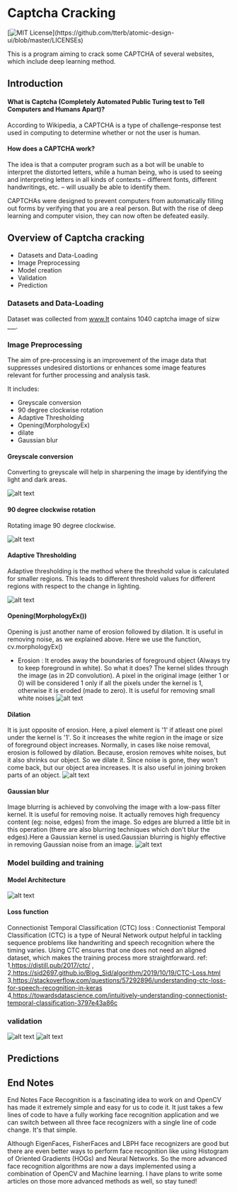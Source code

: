 
# Captcha Cracking

[![MIT License](https://img.shields.io/apm/l/atomic-design-ui.svg?)](https://github.com/tterb/atomic-design-ui/blob/master/LICENSEs)

This is a program aiming to crack some CAPTCHA of several websites, which include deep learning method.




## Introduction 

#### What is Captcha (Completely Automated Public Turing test to Tell Computers and Humans Apart)?

According to Wikipedia, a CAPTCHA is a type of challenge–response test used in computing to determine whether or not the user is human.


#### How does a CAPTCHA work?

The idea is that a computer program such as a bot will be unable to interpret the distorted letters, while a human being, who is used to seeing and interpreting letters in all kinds of contexts – different fonts, different handwritings, etc. – will usually be able to identify them.

CAPTCHAs were designed to prevent computers from automatically filling out forms by verifying that you are a real person. But with the rise of deep learning and computer vision, they can now often be defeated easily.


## Overview of Captcha cracking
- Datasets and Data-Loading
- Image Preprocessing
- Model creation
- Validation
- Prediction
### Datasets and Data-Loading

Dataset was collected from www.It contains 1040 captcha image of sizw ___.

### Image Preprocessing

The aim of pre-processing is an improvement of the image data that suppresses undesired distortions or enhances some image features relevant for further processing and analysis task.

It includes:
- Greyscale conversion
- 90 degree clockwise rotation
- Adaptive Thresholding
- Opening(MorphologyEx)
- dilate
- Gaussian blur


#### Greyscale conversion

Converting to greyscale will help in sharpening the image by identifying the light and dark areas.

![alt text](https://raw.githubusercontent.com/vivekalex61/insightsearch/master/test/overall_sentiments.png)

#### 90 degree clockwise rotation
Rotating image 90 degree clockwise.

![alt text](https://raw.githubusercontent.com/vivekalex61/insightsearch/master/test/overall_sentiments.png)

#### Adaptive Thresholding

Adaptive thresholding is the method where the threshold value is calculated for smaller regions. This leads to different threshold values for different regions with respect to the change in lighting. 

![alt text](https://raw.githubusercontent.com/vivekalex61/insightsearch/master/test/overall_sentiments.png)

#### Opening(MorphologyEx())

Opening is just another name of erosion followed by dilation. It is useful in removing noise, as we explained above. Here we use the function, cv.morphologyEx()
- Erosion : It erodes away the boundaries of foreground object (Always try to keep foreground in white). So what it does? The kernel slides through the image (as in 2D convolution). A pixel in the original image (either 1 or 0) will be considered 1 only if all the pixels under the kernel is 1, otherwise it is eroded (made to zero). It is useful for removing small white noises 
![alt text](https://raw.githubusercontent.com/vivekalex61/insightsearch/master/test/overall_sentiments.png)

#### Dilation
It is just opposite of erosion. Here, a pixel element is '1' if atleast one pixel under the kernel is '1'. So it increases the white region in the image or size of foreground object increases. Normally, in cases like noise removal, erosion is followed by dilation. Because, erosion removes white noises, but it also shrinks our object. So we dilate it. Since noise is gone, they won't come back, but our object area increases. It is also useful in joining broken parts of an object.
![alt text](https://raw.githubusercontent.com/vivekalex61/insightsearch/master/test/overall_sentiments.png)

#### Gaussian blur 
Image blurring is achieved by convolving the image with a low-pass filter kernel. It is useful for removing noise. It actually removes high frequency content (eg: noise, edges) from the image. So edges are blurred a little bit in this operation (there are also blurring techniques which don't blur the edges).Here a Gaussian kernel is used.Gaussian blurring is highly effective in removing Gaussian noise from an image.
![alt text](https://raw.githubusercontent.com/vivekalex61/insightsearch/master/test/overall_sentiments.png)

### Model building and training
#### Model Architecture
![alt text](https://raw.githubusercontent.com/vivekalex61/insightsearch/master/test/overall_sentiments.png)

#### Loss function

Connectionist Temporal Classification (CTC) loss :
Connectionist Temporal Classification (CTC) is a type of Neural Network output helpful in tackling sequence problems like handwriting and speech recognition where the timing varies. Using CTC ensures that one does not need an aligned dataset, which makes the training process more straightforward.
ref: 1,https://distill.pub/2017/ctc/ , 2,https://sid2697.github.io/Blog_Sid/algorithm/2019/10/19/CTC-Loss.html
3,https://stackoverflow.com/questions/57292896/understanding-ctc-loss-for-speech-recognition-in-keras
4,https://towardsdatascience.com/intuitively-understanding-connectionist-temporal-classification-3797e43a86c
### validation 

![alt text](https://raw.githubusercontent.com/vivekalex61/insightsearch/master/test/overall_sentiments.png)
![alt text](https://raw.githubusercontent.com/vivekalex61/insightsearch/master/test/overall_sentiments.png)


## Predictions


## End Notes

End Notes
Face Recognition is a fascinating idea to work on and OpenCV has made it extremely simple and easy for us to code it. It just takes a few lines of code to have a fully working face recognition application and we can switch between all three face recognizers with a single line of code change. It's that simple.

Although EigenFaces, FisherFaces and LBPH face recognizers are good but there are even better ways to perform face recognition like using Histogram of Oriented Gradients (HOGs) and Neural Networks. So the more advanced face recognition algorithms are now a days implemented using a combination of OpenCV and Machine learning. I have plans to write some articles on those more advanced methods as well, so stay tuned!
